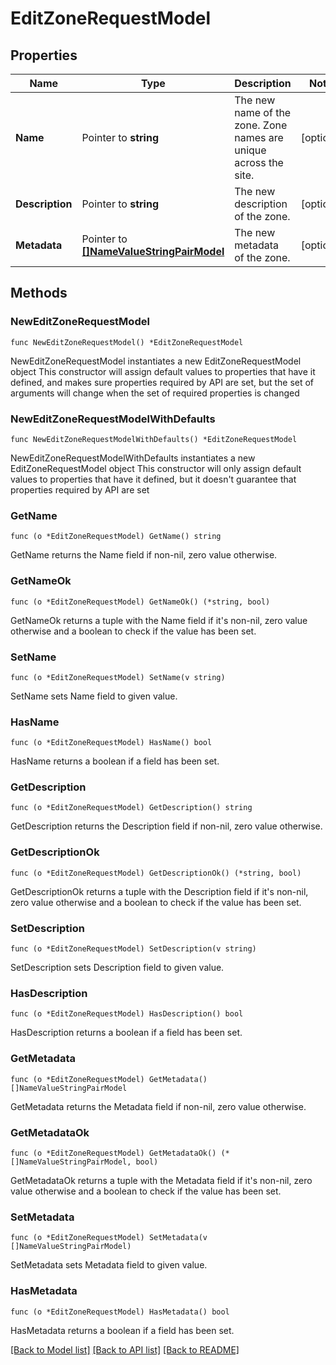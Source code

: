 # EditZoneRequestModel

## Properties

Name | Type | Description | Notes
------------ | ------------- | ------------- | -------------
**Name** | Pointer to **string** | The new name of the zone. Zone names are unique across the site. | [optional] 
**Description** | Pointer to **string** | The new description of the zone. | [optional] 
**Metadata** | Pointer to [**[]NameValueStringPairModel**](NameValueStringPairModel.md) | The new metadata of the zone. | [optional] 

## Methods

### NewEditZoneRequestModel

`func NewEditZoneRequestModel() *EditZoneRequestModel`

NewEditZoneRequestModel instantiates a new EditZoneRequestModel object
This constructor will assign default values to properties that have it defined,
and makes sure properties required by API are set, but the set of arguments
will change when the set of required properties is changed

### NewEditZoneRequestModelWithDefaults

`func NewEditZoneRequestModelWithDefaults() *EditZoneRequestModel`

NewEditZoneRequestModelWithDefaults instantiates a new EditZoneRequestModel object
This constructor will only assign default values to properties that have it defined,
but it doesn't guarantee that properties required by API are set

### GetName

`func (o *EditZoneRequestModel) GetName() string`

GetName returns the Name field if non-nil, zero value otherwise.

### GetNameOk

`func (o *EditZoneRequestModel) GetNameOk() (*string, bool)`

GetNameOk returns a tuple with the Name field if it's non-nil, zero value otherwise
and a boolean to check if the value has been set.

### SetName

`func (o *EditZoneRequestModel) SetName(v string)`

SetName sets Name field to given value.

### HasName

`func (o *EditZoneRequestModel) HasName() bool`

HasName returns a boolean if a field has been set.

### GetDescription

`func (o *EditZoneRequestModel) GetDescription() string`

GetDescription returns the Description field if non-nil, zero value otherwise.

### GetDescriptionOk

`func (o *EditZoneRequestModel) GetDescriptionOk() (*string, bool)`

GetDescriptionOk returns a tuple with the Description field if it's non-nil, zero value otherwise
and a boolean to check if the value has been set.

### SetDescription

`func (o *EditZoneRequestModel) SetDescription(v string)`

SetDescription sets Description field to given value.

### HasDescription

`func (o *EditZoneRequestModel) HasDescription() bool`

HasDescription returns a boolean if a field has been set.

### GetMetadata

`func (o *EditZoneRequestModel) GetMetadata() []NameValueStringPairModel`

GetMetadata returns the Metadata field if non-nil, zero value otherwise.

### GetMetadataOk

`func (o *EditZoneRequestModel) GetMetadataOk() (*[]NameValueStringPairModel, bool)`

GetMetadataOk returns a tuple with the Metadata field if it's non-nil, zero value otherwise
and a boolean to check if the value has been set.

### SetMetadata

`func (o *EditZoneRequestModel) SetMetadata(v []NameValueStringPairModel)`

SetMetadata sets Metadata field to given value.

### HasMetadata

`func (o *EditZoneRequestModel) HasMetadata() bool`

HasMetadata returns a boolean if a field has been set.


[[Back to Model list]](../README.md#documentation-for-models) [[Back to API list]](../README.md#documentation-for-api-endpoints) [[Back to README]](../README.md)


